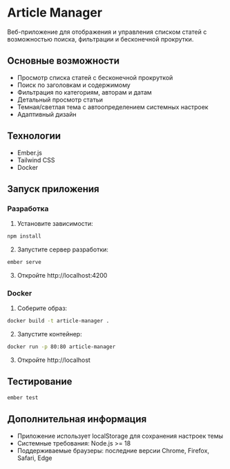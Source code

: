 # Article Manager

Веб-приложение для отображения и управления списком статей с возможностью поиска, фильтрации и бесконечной прокрутки.

## Основные возможности

- Просмотр списка статей с бесконечной прокруткой
- Поиск по заголовкам и содержимому
- Фильтрация по категориям, авторам и датам
- Детальный просмотр статьи
- Темная/светлая тема с автоопределением системных настроек
- Адаптивный дизайн

## Технологии

- Ember.js
- Tailwind CSS
- Docker

## Запуск приложения

### Разработка

1. Установите зависимости:
```bash
npm install
```

2. Запустите сервер разработки:
```bash
ember serve
```

3. Откройте http://localhost:4200

### Docker

1. Соберите образ:
```bash
docker build -t article-manager .
```

2. Запустите контейнер:
```bash
docker run -p 80:80 article-manager
```

3. Откройте http://localhost

## Тестирование

```bash
ember test
```

## Дополнительная информация

- Приложение использует localStorage для сохранения настроек темы
- Системные требования: Node.js >= 18
- Поддерживаемые браузеры: последние версии Chrome, Firefox, Safari, Edge